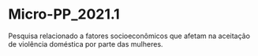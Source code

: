 # Micro-PP_2021.1
Pesquisa relacionado a fatores socioeconômicos que afetam na aceitação de violência doméstica por parte das mulheres.
